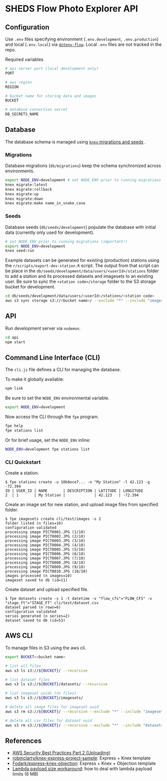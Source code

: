 SHEDS Flow Photo Explorer API
=============================

## Configuration

Use `.env` files specifying environment (`.env.development`, `.env.production`) and local (`.env.local`) via [`dotenv-flow`](npmjs.com/package/dotenv-flow). Local `.env` files are not tracked in the repo.

Required variables

```bash
# api server port (local development only)
PORT

# aws region
REGION

# bucket name for storing data and images
BUCKET

# database connection secret
DB_SECRETS_NAME
```

## Database

The database schema is managed using [`knex` migrations and seeds]() .

### Migrations

Database migrations (`db/migrations`) keep the schema synchronized across environments.

```sh
export NODE_ENV=development # set NODE_ENV prior to running migrations (important!)
knex migrate:latest
knex migrate:rollback
knex migrate:up
knex migrate:down
knex migrate:make name_in_snake_case
```

### Seeds

Database seeds (`db/seeds/development`) populate the database with initial data (currently only used for development).

```sh
# set NODE_ENV prior to running migrations (important!)
export NODE_ENV=development
knex seed:run
```

Example datasets can be generated for existing (production) stations using the `r/scripts/export-dev-station.R` script. The output from that script can be place in the `db/seeds/development/data/users/<userId>/stations` folder to add a station and its processed datasets and imagesets to an existing user. Be sure to sync the `<station code>/storage` folder to the S3 storage bucket for development.

```sh
cd db/seeds/development/data/users/<userId>/stations/<station code>
aws s3 sync storage s3://<bucket name>/ --exclude "*" --include "imagesets/*" --include "datasets/*"
```

## API

Run development server via `nodemon`.

```bash
cd api
npm start
```

## Command Line Interface (CLI)

The `cli.js` file defines a CLI for managing the database.

To make it globally available:

```sh
npm link
```

Be sure to set the `NODE_ENV` environmental variable.

```sh
export NODE_ENV=development
```

Now access the CLI through the `fpe` program.

```sh
fpe help
fpe stations list
```

Or for brief usage, set the `NODE_ENV` inline:

```sh
NODE_ENV=development fpe stations list
```

### CLI Quickstart

Create a station.

```
$ fpe stations create -u 10b8ece7... -n "My Station" -l 42.123 -g -72.394
ID | USER_ID | NAME       | DESCRIPTION | LATITUDE | LONGITUDE
2  | 1       | My Station |             | 42.123   | -72.394
```

Create an image set for new station, and upload image files from specified folder.

```
$ fpe imagesets create cli/test/images -s 2
folder listed (n files=10)
configuration validated
processing image PICT0001.JPG (1/10)
processing image PICT0002.JPG (2/10)
processing image PICT0003.JPG (3/10)
processing image PICT0004.JPG (4/10)
processing image PICT0005.JPG (5/10)
processing image PICT0006.JPG (6/10)
processing image PICT0007.JPG (7/10)
processing image PICT0008.JPG (8/10)
processing image PICT0009.JPG (9/10)
processing image PICT0010.JPG (10/10)
images processed (n images=10)
imageset saved to db (id=11)
```

Create dataset and upload specified file.

```
$ fpe datasets create -s 1 -t datetime -v "flow_cfs"="FLOW_CFS" -v "stage_ft"="STAGE_FT" cli/test/dataset.csv
dataset parsed (n rows=6)
configuration validated
series generated (n series=2)
dataset saved to db (id=53)
```

## AWS CLI

To manage files in S3 using the aws cli.

```bash
export BUCKET=<bucket name>

# list all files
aws s3 ls s3://${BUCKET}/ --recursive

# list dataset files
aws s3 ls s3://${BUCKET}/datasets/ --recursive

# list imageset uuids (no files)
aws s3 ls s3://${BUCKET}/imagesets/

# delete all image files for imageset uuid
aws s3 rm s3://${BUCKET}/ --recursive --exclude "*" --include "imagesets/<uuid>/*"

# delete all csv files for dataset uuid
aws s3 rm s3://${BUCKET}/ --recursive --exclude "*" --include "datasets/<uuid>/*"
```

## References

- [AWS Security Best Practices Part 2 (Uploading)](https://hedgehoglab.com/blog/aws-s3-security-best-practices-part-2)
- [robmclarty/knex-express-project-sample](https://github.com/robmclarty/knex-express-project-sample): Express + Knex template
- [Fodark/express-knex-objection](https://github.com/Fodark/express-knex-objection/blob/master/api/users.js): Express + Knex + Objection template
- [Lambda payload size workaround](https://seancoates.com/blogs/lambda-payload-size-workaround): how to deal with lambda payload limits (6 MB)
